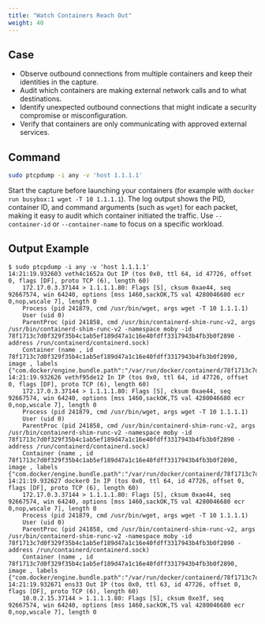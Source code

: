 ```yaml
---
title: "Watch Containers Reach Out"
weight: 40
---
```


## Case

- Observe outbound connections from multiple containers and keep their identities in the capture.
- Audit which containers are making external network calls and to what destinations.
- Identify unexpected outbound connections that might indicate a security compromise or misconfiguration.
- Verify that containers are only communicating with approved external services.

## Command

```bash
sudo ptcpdump -i any -v 'host 1.1.1.1'
```

Start the capture before launching your containers (for example with `docker run busybox:1 wget -T 10 1.1.1.1`). The log output shows the PID, container ID, and command arguments (such as `wget`) for each packet, making it easy to audit which container initiated the traffic. Use `--container-id` or `--container-name` to focus on a specific workload.

## Output Example

```
$ sudo ptcpdump -i any -v 'host 1.1.1.1'
14:21:19.932603 veth4c1652a Out IP (tos 0x0, ttl 64, id 47726, offset 0, flags [DF], proto TCP (6), length 60)
    172.17.0.3.37144 > 1.1.1.1.80: Flags [S], cksum 0xae44, seq 92667574, win 64240, options [mss 1460,sackOK,TS val 4280046680 ecr 0,nop,wscale 7], length 0
    Process (pid 241879, cmd /usr/bin/wget, args wget -T 10 1.1.1.1)
    User (uid 0)
    ParentProc (pid 241858, cmd /usr/bin/containerd-shim-runc-v2, args /usr/bin/containerd-shim-runc-v2 -namespace moby -id 78f1713c7d0f329f35b4c1ab5ef189d47a1c16e40fdff3317943b4fb3b0f2890 -address /run/containerd/containerd.sock)
    Container (name , id 78f1713c7d0f329f35b4c1ab5ef189d47a1c16e40fdff3317943b4fb3b0f2890, image , labels {"com.docker/engine.bundle.path":"/var/run/docker/containerd/78f1713c7d0f329f35b4c1ab5ef189d47a1c16e40fdff3317943b4fb3b0f2890"})
14:21:19.932626 vethf95de12 In IP (tos 0x0, ttl 64, id 47726, offset 0, flags [DF], proto TCP (6), length 60)
    172.17.0.3.37144 > 1.1.1.1.80: Flags [S], cksum 0xae44, seq 92667574, win 64240, options [mss 1460,sackOK,TS val 4280046680 ecr 0,nop,wscale 7], length 0
    Process (pid 241879, cmd /usr/bin/wget, args wget -T 10 1.1.1.1)
    User (uid 0)
    ParentProc (pid 241858, cmd /usr/bin/containerd-shim-runc-v2, args /usr/bin/containerd-shim-runc-v2 -namespace moby -id 78f1713c7d0f329f35b4c1ab5ef189d47a1c16e40fdff3317943b4fb3b0f2890 -address /run/containerd/containerd.sock)
    Container (name , id 78f1713c7d0f329f35b4c1ab5ef189d47a1c16e40fdff3317943b4fb3b0f2890, image , labels {"com.docker/engine.bundle.path":"/var/run/docker/containerd/78f1713c7d0f329f35b4c1ab5ef189d47a1c16e40fdff3317943b4fb3b0f2890"})
14:21:19.932627 docker0 In IP (tos 0x0, ttl 64, id 47726, offset 0, flags [DF], proto TCP (6), length 60)
    172.17.0.3.37144 > 1.1.1.1.80: Flags [S], cksum 0xae44, seq 92667574, win 64240, options [mss 1460,sackOK,TS val 4280046680 ecr 0,nop,wscale 7], length 0
    Process (pid 241879, cmd /usr/bin/wget, args wget -T 10 1.1.1.1)
    User (uid 0)
    ParentProc (pid 241858, cmd /usr/bin/containerd-shim-runc-v2, args /usr/bin/containerd-shim-runc-v2 -namespace moby -id 78f1713c7d0f329f35b4c1ab5ef189d47a1c16e40fdff3317943b4fb3b0f2890 -address /run/containerd/containerd.sock)
    Container (name , id 78f1713c7d0f329f35b4c1ab5ef189d47a1c16e40fdff3317943b4fb3b0f2890, image , labels {"com.docker/engine.bundle.path":"/var/run/docker/containerd/78f1713c7d0f329f35b4c1ab5ef189d47a1c16e40fdff3317943b4fb3b0f2890"})
14:21:19.932671 ens33 Out IP (tos 0x0, ttl 63, id 47726, offset 0, flags [DF], proto TCP (6), length 60)
    10.0.2.15.37144 > 1.1.1.1.80: Flags [S], cksum 0xe3f, seq 92667574, win 64240, options [mss 1460,sackOK,TS val 4280046680 ecr 0,nop,wscale 7], length 0
```
